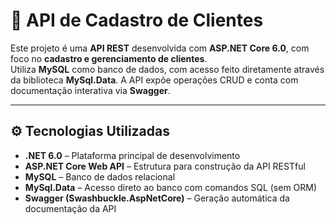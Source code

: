 # 🧾 API de Cadastro de Clientes

Este projeto é uma **API REST** desenvolvida com **ASP.NET Core 6.0**, com foco no **cadastro e gerenciamento de clientes**.  
Utiliza **MySQL** como banco de dados, com acesso feito diretamente através da biblioteca **MySql.Data**.
A API expõe operações CRUD e conta com documentação interativa via **Swagger**.

---

## ⚙️ Tecnologias Utilizadas

- **.NET 6.0** – Plataforma principal de desenvolvimento
- **ASP.NET Core Web API** – Estrutura para construção da API RESTful
- **MySQL** – Banco de dados relacional
- **MySql.Data** – Acesso direto ao banco com comandos SQL (sem ORM)
- **Swagger (Swashbuckle.AspNetCore)** – Geração automática da documentação da API
